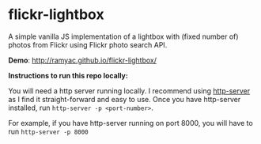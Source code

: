 # flickr-lightbox

A simple vanilla JS implementation of a lightbox with (fixed number of) photos from Flickr using Flickr photo search API.

**Demo**: http://ramyac.github.io/flickr-lightbox/

**Instructions to run this repo locally:**

You will need a http server running locally. I recommend using [http-server](https://github.com/indexzero/http-server) as I find it straight-forward and easy to use. Once you have http-server installed, run `http-server -p <port-number>`. 

For example, if you have http-server running on port 8000, you will have to run `http-server -p 8000`
